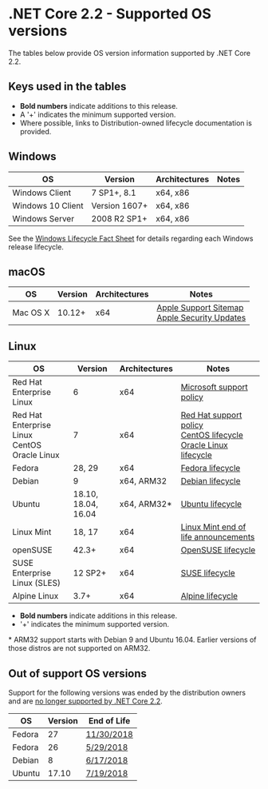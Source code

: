 # .NET Core 2.2 - Supported OS versions

The tables below provide OS version information supported by .NET Core 2.2.

## Keys used in the tables

* **Bold numbers** indicate additions to this release.
* A '+' indicates the minimum supported version.
* Where possible, links to Distribution-owned lifecycle documentation is provided.

## Windows

OS                            | Version                       | Architectures  | Notes
------------------------------|-------------------------------|----------------|-----
Windows Client                | 7 SP1+, 8.1                   | x64, x86       |
Windows 10 Client             | Version 1607+                 | x64, x86       |
Windows Server                | 2008 R2 SP1+                  | x64, x86       |

See the [Windows Lifecycle Fact Sheet](https://support.microsoft.com/en-us/help/13853/windows-lifecycle-fact-sheet) for details regarding each Windows release lifecycle.

## macOS

OS                            | Version                       | Architectures  | Notes
------------------------------|-------------------------------|----------------|-----
Mac OS X                      | 10.12+                        | x64            | [Apple Support Sitemap](https://support.apple.com/sitemap) <br> [Apple Security Updates](https://support.apple.com/en-us/HT201222)

## Linux

OS                            | Version                       | Architectures  | Notes
------------------------------|-------------------------------|----------------|-----
Red Hat Enterprise Linux      | 6                             | x64            | [Microsoft support policy](https://www.microsoft.com/net/support/policy)
Red Hat Enterprise Linux <br> CentOS <br> Oracle Linux | 7    | x64            | [Red Hat support policy](https://access.redhat.com/support/policy/updates/errata/) <br> [CentOS lifecycle](https://wiki.centos.org/FAQ/General#head-fe8a0be91ee3e7dea812e8694491e1dde5b75e6d) <br> [Oracle Linux lifecycle](http://www.oracle.com/us/support/library/elsp-lifetime-069338.pdf)
Fedora                        | 28, 29                    | x64            | [Fedora lifecycle](https://fedoraproject.org/wiki/End_of_life)
Debian                        | 9                             | x64, ARM32     | [Debian lifecycle](https://wiki.debian.org/DebianReleases)
Ubuntu                        | 18.10, 18.04, 16.04           | x64, ARM32\*   | [Ubuntu lifecycle](https://wiki.ubuntu.com/Releases)
Linux Mint                    | 18, 17                        | x64            | [Linux Mint end of life announcements](https://forums.linuxmint.com/search.php?keywords=%22end+of+life%22&terms=all&author=&sc=1&sf=titleonly&sr=posts&sk=t&sd=d&st=0&ch=300&t=0&submit=Search)
openSUSE                      | 42.3+                         | x64            | [OpenSUSE lifecycle](https://en.opensuse.org/Lifetime)
SUSE Enterprise Linux (SLES)  | 12 SP2+                       | x64            | [SUSE lifecycle](https://www.suse.com/lifecycle/)
Alpine Linux                  | 3.7+                          | x64            | [Alpine lifecycle](https://wiki.alpinelinux.org/wiki/Alpine_Linux:Releases)

* **Bold numbers** indicate additions in this release.
* '+' indicates the minimum supported version.

\* ARM32 support starts with Debian 9 and Ubuntu 16.04. Earlier versions of those distros are not supported on ARM32.

## Out of support OS versions

Support for the following versions was ended by the distribution owners and are [no longer supported by .NET Core 2.2](https://github.com/dotnet/core/blob/master/os-lifecycle-policy.md).

|OS         | Version  | End of Life |
|-----------|----------|-------------|
| Fedora    | 27       | [11/30/2018](https://fedoraproject.org/wiki/End_of_life)   |
| Fedora    | 26       | [5/29/2018](https://fedoramagazine.org/fedora-26-end-life/)   |
| Debian    | 8        | [6/17/2018](https://lists.debian.org/debian-security-announce/2018/msg00132.html)
| Ubuntu    | 17.10    | [7/19/2018](https://lists.ubuntu.com/archives/ubuntu-announce/2018-July/000232.html) |
